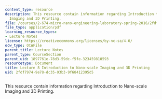 ```yaml
---
content_type: resource
description: This resource contain information regarding Introduction to Nano-scale
  Imaging and 3D Printing.
file: /courses/2-674-micro-nano-engineering-laboratory-spring-2016/2fdf79749e78dc3503b39f68412395d5_MIT2_674S16_Lec8Intro.pdf
file_type: application/pdf
learning_resource_types:
- Lecture Notes
license: https://creativecommons.org/licenses/by-nc-sa/4.0/
ocw_type: OCWFile
parent_title: Lecture Notes
parent_type: CourseSection
parent_uid: 1897761e-78d3-59dc-f5fe-323459810593
resourcetype: Document
title: Lecture 8 Introduction to Nano-scale Imaging and 3D Printing
uid: 2fdf7974-9e78-dc35-03b3-9f68412395d5
---
```

This resource contain information regarding Introduction to Nano-scale Imaging and 3D Printing.